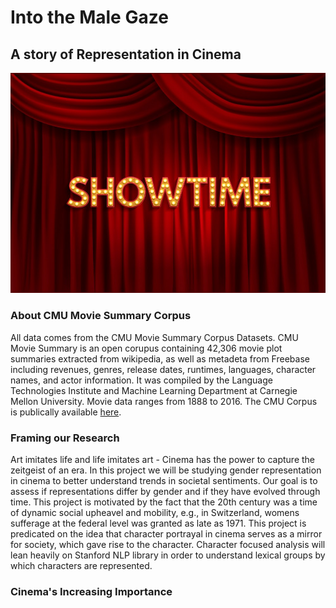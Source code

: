 # Into the Male Gaze
## A story of Representation in Cinema

<img src="assets/img/Showtime.jpg"  width="900"/>

### About CMU Movie Summary Corpus
All data comes from the CMU Movie Summary Corpus Datasets. CMU Movie Summary is an open corupus containing 42,306 movie plot summaries extracted from wikipedia, as well as metadeta from Freebase including revenues, genres, release dates, runtimes, languages, character names, and actor information. It was compiled by the Language Technologies Institute and Machine Learning Department at Carnegie Mellon University. Movie data ranges from 1888 to 2016. The CMU Corpus is publically available [here](http://www.cs.cmu.edu/~ark/personas/).

### Framing our Research
Art imitates life and life imitates art - Cinema has the power to capture the zeitgeist of an era. In this project we will be studying gender representation in cinema to better understand trends in societal sentiments. Our goal is to assess if representations differ by gender and if they have evolved through time. This project is motivated by the fact that the 20th century was a time of dynamic social upheavel and mobility, e.g., in Switzerland, womens sufferage at the federal level was granted as late as 1971.
This project is predicated on the idea that character portrayal in cinema serves as a mirror for society, which gave rise to the character. Character focused analysis will lean heavily on Stanford NLP library in order to understand lexical groups by which characters are represented.

### Cinema's Increasing Importance
